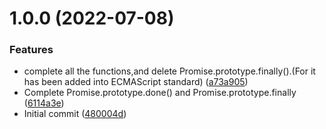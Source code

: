 # 1.0.0 (2022-07-08)


### Features

* complete all the functions,and delete Promise.prototype.finally().(For it has been added into ECMAScript standard) ([a73a905](https://github.com/ConstasJ/node-helper/commit/a73a9056e351032e1d918f2fdb3315a962968c82))
* Complete Promise.prototype.done() and Promise.prototype.finally ([6114a3e](https://github.com/ConstasJ/node-helper/commit/6114a3e6ab44f27040fd4f43a8a500bcfc95812f))
* Initial commit ([480004d](https://github.com/ConstasJ/node-helper/commit/480004d5d6459a1fe232a882def422d81a724448))
